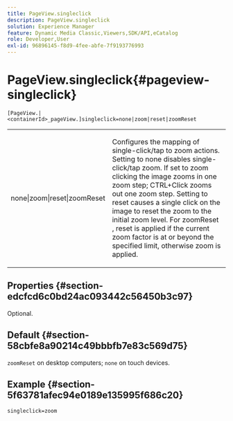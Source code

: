 ```yaml
---
title: PageView.singleclick
description: PageView.singleclick
solution: Experience Manager
feature: Dynamic Media Classic,Viewers,SDK/API,eCatalog
role: Developer,User
exl-id: 96896145-f8d9-4fee-abfe-7f9193776993
---
```

# PageView.singleclick{#pageview-singleclick}

 `[PageView.|<containerId>_pageView.]singleclick=none|zoom|reset|zoomReset`

<table id="table_5654736F216D4ABC9FC783F83E0BBA03"> 
 <tbody> 
  <tr> 
   <td colname="col1"> <p> <span class="codeph"> none|zoom|reset|zoomReset </span> </p> </td> 
   <td colname="col2"> <p> Configures the mapping of single-click/tap to zoom actions. Setting to <span class="codeph"> none </span> disables single-click/tap zoom. If set to <span class="codeph"> zoom </span> clicking the image zooms in one zoom step; CTRL+Click zooms out one zoom step. Setting to <span class="codeph"> reset </span> causes a single click on the image to reset the zoom to the initial zoom level. For <span class="codeph"> zoomReset </span>, reset is applied if the current zoom factor is at or beyond the specified limit, otherwise zoom is applied. </p> </td> 
  </tr> 
 </tbody> 
</table>

## Properties {#section-edcfcd6c0bd24ac093442c56450b3c97}

Optional.

## Default {#section-58cbfe8a90214c49bbbfb7e83c569d75}

`zoomReset` on desktop computers; `none` on touch devices.

## Example {#section-5f63781afec94e0189e135995f686c20}

`singleclick=zoom`
